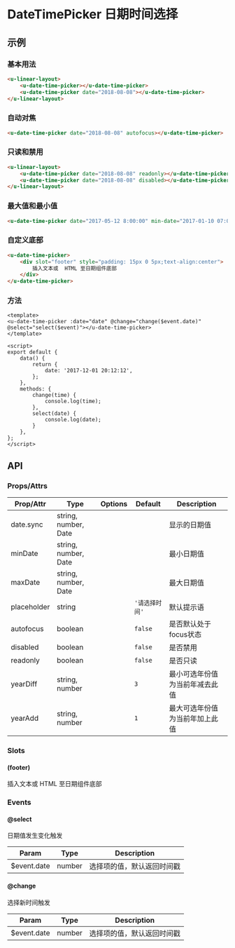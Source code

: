 <!-- 该 README.md 根据 api.yaml 和 docs/*.md 自动生成，为了方便在 GitHub 和 NPM 上查阅。如需修改，请查看源文件 -->

# DateTimePicker 日期时间选择

## 示例
### 基本用法

``` html
<u-linear-layout>
    <u-date-time-picker></u-date-time-picker>
    <u-date-time-picker date="2018-08-08"></u-date-time-picker>
</u-linear-layout>
```

### 自动对焦
``` html
<u-date-time-picker date="2018-08-08" autofocus></u-date-time-picker>
```

### 只读和禁用
``` html
<u-linear-layout>
    <u-date-time-picker date="2018-08-08" readonly></u-date-time-picker>
    <u-date-time-picker date="2018-08-08" disabled></u-date-time-picker>
</u-linear-layout>
```

### 最大值和最小值
``` html
<u-date-time-picker date="2017-05-12 8:00:00" min-date="2017-01-10 07:00:00" max-date="2017-12-12 07:00:00"></u-date-time-picker>
```

### 自定义底部
``` html
<u-date-time-picker>
    <div slot="footer" style="padding: 15px 0 5px;text-align:center">
        插入文本或  HTML 至日期组件底部
    </div>
</u-date-time-picker>
```

### 方法
``` vue
<template>
<u-date-time-picker :date="date" @change="change($event.date)" @select="select($event)"></u-date-time-picker>
</template>

<script>
export default {
    data() {
        return {
            date: '2017-12-01 20:12:12',
        };
    },
    methods: {
        change(time) {
            console.log(time);
        },
        select(date) {
            console.log(date);
        }
    },
};
</script>
```

## API
### Props/Attrs

| Prop/Attr | Type | Options | Default | Description |
| --------- | ---- | ------- | ------- | ----------- |
| date.sync | string, number, Date |  |  | 显示的日期值 |
| minDate | string, number, Date |  |  | 最小日期值 |
| maxDate | string, number, Date |  |  | 最大日期值 |
| placeholder | string |  | `'请选择时间'` | 默认提示语 |
| autofocus | boolean |  | `false` | 是否默认处于focus状态 |
| disabled | boolean |  | `false` | 是否禁用 |
| readonly | boolean |  | `false` | 是否只读 |
| yearDiff | string, number |  | `3` | 最小可选年份值为当前年减去此值 |
| yearAdd | string, number |  | `1` | 最大可选年份值为当前年加上此值 |

### Slots

#### (footer)

插入文本或  HTML 至日期组件底部

### Events

#### @select

日期值发生变化触发

| Param | Type | Description |
| ----- | ---- | ----------- |
| $event.date | number | 选择项的值，默认返回时间戳 |

#### @change

选择新时间触发

| Param | Type | Description |
| ----- | ---- | ----------- |
| $event.date | number | 选择项的值，默认返回时间戳 |
